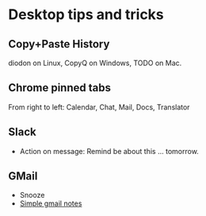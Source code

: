 # Desktop tips and tricks

## Copy+Paste History
diodon on Linux, CopyQ on Windows, TODO on Mac.

## Chrome pinned tabs

From right to left: Calendar, Chat, Mail, Docs, Translator

## Slack

* Action on message: Remind be about this ... tomorrow.

## GMail

* Snooze
* [Simple gmail notes](https://chrome.google.com/webstore/detail/simple-gmail-notes/)
